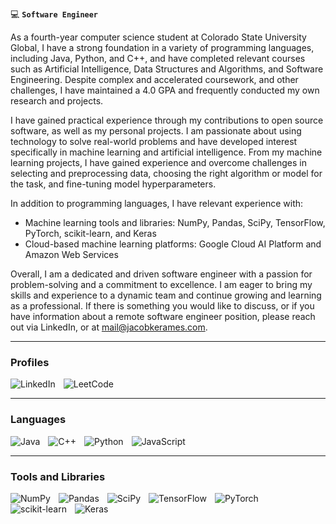:computer: **`Software Engineer`**

As a fourth-year computer science student at Colorado State University Global, I have a strong foundation in a variety of programming languages, including Java, Python, and C++, and have completed relevant courses such as Artificial Intelligence, Data Structures and Algorithms, and Software Engineering. Despite complex and accelerated coursework, and other challenges, I have maintained a 4.0 GPA and frequently conducted my own research and projects.

I have gained practical experience through my contributions to open source software, as well as my personal projects. I am passionate about using technology to solve real-world problems and have developed interest specifically in machine learning and artificial intelligence. From my machine learning projects, I have gained experience and overcome challenges in selecting and preprocessing data, choosing the right algorithm or model for the task, and fine-tuning model hyperparameters. 

In addition to programming languages, I have relevant experience with:

  * Machine learning tools and libraries: NumPy, Pandas, SciPy, TensorFlow, PyTorch, scikit-learn, and Keras
  * Cloud-based machine learning platforms: Google Cloud AI Platform and Amazon Web Services

Overall, I am a dedicated and driven software engineer with a passion for problem-solving and a commitment to excellence. I am eager to bring my skills and experience to a dynamic team and continue growing and learning as a professional. If there is something you would like to discuss, or if you have information about a remote software engineer position, please reach out via LinkedIn, or at mail@jacobkerames.com.

---

### Profiles

<p align="left">
  <a href="https://www.linkedin.com/in/jacob-kerames/">
    <img align="left" alt="LinkedIn" width="auto" style="padding-right:10px;" src="https://img.shields.io/badge/LinkedIn-blue?style=for-the-badge&logo=linkedin&logoColor=white"/>
  </a>
  <a href="https://leetcode.com/JacobKerames/">
    <img align="left" alt="LeetCode" width="auto" style="padding-right:10px;" src="https://img.shields.io/badge/LeetCode-000000?style=for-the-badge&logo=LeetCode&logoColor=#d16c06"/>
  </a>
</p>
<br>

---

### Languages

<picture>
  <img align="left" alt="Java" width="auto" style="padding-right:10px;" src="https://img.shields.io/badge/Java-ED8B00?style=for-the-badge&logo=java&logoColor=white"/>
</picture>
<picture>
  <img align="left" alt="C++" width="auto" style="padding-right:10px;" src="https://img.shields.io/badge/C%2B%2B-00599C?style=for-the-badge&logo=c%2B%2B&logoColor=white" />
</picture>
<picture>
  <img align="left" alt="Python" width="auto" style="padding-right:10px;" src="https://img.shields.io/badge/Python-3776AB?style=for-the-badge&logo=python&logoColor=white"/>
</picture>
<picture>
  <img align="left" alt="JavaScript" width="auto" style="padding-right:10px;" src="https://img.shields.io/badge/javascript-%23323330.svg?style=for-the-badge&logo=javascript&logoColor=%23F7DF1E"/>
</picture>  
<br>

---

### Tools and Libraries

<picture>
  <img align="left" alt="NumPy" width="auto" style="padding-right:10px;" src="https://img.shields.io/badge/numpy-%23013243.svg?style=for-the-badge&logo=numpy&logoColor=white"/>
</picture>
<picture>
  <img align="left" alt="Pandas" width="auto" style="padding-right:10px;" src="https://img.shields.io/badge/pandas-%23150458.svg?style=for-the-badge&logo=pandas&logoColor=white"/>
</picture>
<picture>
  <img align="left" alt="SciPy" width="auto" style="padding-right:10px;" src="https://img.shields.io/badge/SciPy-%230C55A5.svg?style=for-the-badge&logo=scipy&logoColor=%white"/>
</picture>
<picture>
  <img align="left" alt="TensorFlow" width="auto" style="padding-right:10px;" src="https://img.shields.io/badge/TensorFlow-%23FF6F00.svg?style=for-the-badge&logo=TensorFlow&logoColor=white"/>
</picture>
<picture>
  <img align="left" alt="PyTorch" width="auto" style="padding-right:10px;" src="https://img.shields.io/badge/PyTorch-%23EE4C2C.svg?style=for-the-badge&logo=PyTorch&logoColor=white"/>
</picture>
<picture>
  <img align="left" alt="scikit-learn" width="auto" style="padding-right:10px;" src="https://img.shields.io/badge/scikit--learn-%23F7931E.svg?style=for-the-badge&logo=scikit-learn&logoColor=white"/>
</picture>
<picture>
  <img align="left" alt="Keras" width="auto" style="padding-right:10px;" src="https://img.shields.io/badge/Keras-%23D00000.svg?style=for-the-badge&logo=Keras&logoColor=white"/>
</picture>
